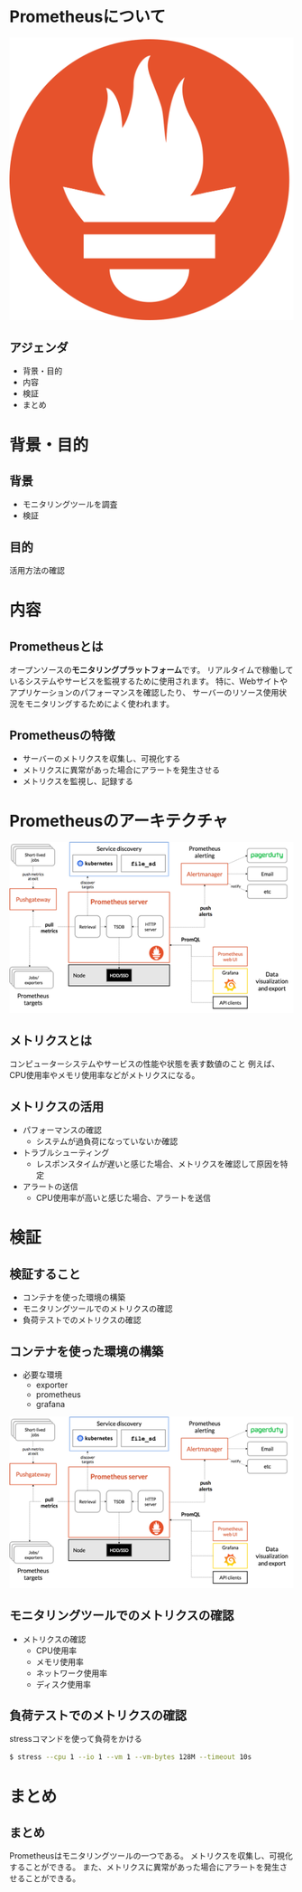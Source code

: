 
# Prometheusについて
![width:50% bg right:40%](assets/logo.png)
## アジェンダ

- 背景・目的
- 内容
- 検証
- まとめ

# 背景・目的
## 背景

- モニタリングツールを調査
- 検証
## 目的

 活用方法の確認

# 内容
## Prometheusとは

オープンソースの**モニタリングプラットフォーム**です。
リアルタイムで稼働しているシステムやサービスを監視するために使用されます。
特に、Webサイトやアプリケーションのパフォーマンスを確認したり、
サーバーのリソース使用状況をモニタリングするためによく使われます。
## Prometheusの特徴

- サーバーのメトリクスを収集し、可視化する
- メトリクスに異常があった場合にアラートを発生させる
- メトリクスを監視し、記録する
# Prometheusのアーキテクチャ

![bg 90%](assets/architecture.png)
## メトリクスとは

コンピューターシステムやサービスの性能や状態を表す数値のこと
例えば、CPU使用率やメモリ使用率などがメトリクスになる。
## メトリクスの活用

- パフォーマンスの確認
  - システムが過負荷になっていないか確認
- トラブルシューティング
  - レスポンスタイムが遅いと感じた場合、メトリクスを確認して原因を特定
- アラートの送信
  - CPU使用率が高いと感じた場合、アラートを送信

# 検証
## 検証すること

- コンテナを使った環境の構築
- モニタリングツールでのメトリクスの確認
- 負荷テストでのメトリクスの確認
## コンテナを使った環境の構築

- 必要な環境
  - exporter
  - prometheus
  - grafana

![bg right:50% contain](assets/architecture.png)
## モニタリングツールでのメトリクスの確認

- メトリクスの確認
  - CPU使用率
  - メモリ使用率
  - ネットワーク使用率
  - ディスク使用率
## 負荷テストでのメトリクスの確認

stressコマンドを使って負荷をかける

```bash
$ stress --cpu 1 --io 1 --vm 1 --vm-bytes 128M --timeout 10s
```

# まとめ
## まとめ

Prometheusはモニタリングツールの一つである。
メトリクスを収集し、可視化することができる。
また、メトリクスに異常があった場合にアラートを発生させることができる。

